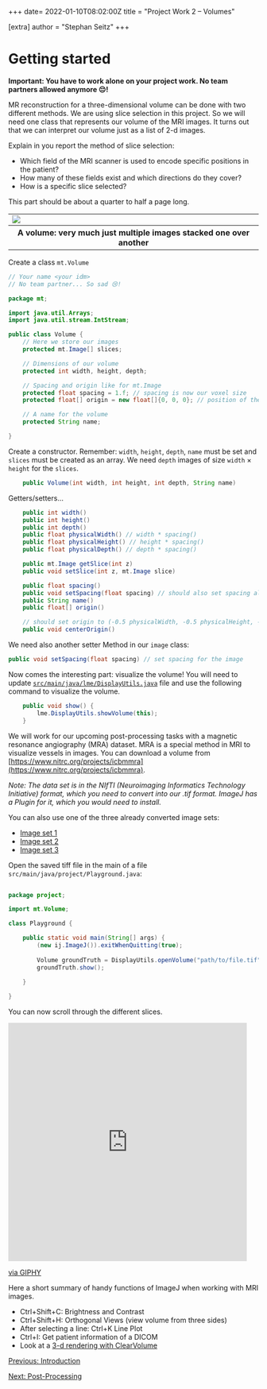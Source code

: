 +++
date= 2022-01-10T08:02:00Z
title = "Project Work 2 – Volumes"

[extra]
author = "Stephan Seitz"
+++

# Getting started

**Important: You have to work alone on your project work. No team partners allowed anymore 😔!**

MR reconstruction for a three-dimensional volume can be done with two different methods. We are using slice selection in this project.
So we will need one class that represents our volume of the MRI images.
It turns out that we can interpret our volume just as a list of 2-d images.

Explain in you report the method of slice selection:
* Which field of the MRI scanner is used to encode specific positions in the patient?
* How many of these fields exist and which directions do they cover?
* How is a specific slice selected?


This part should be about a quarter to half a page long.

<table>
<tr>
<td><img align="center" src="../volume_slices.png" ></td>
</tr>
<tr>
<th>A volume: very much just multiple images stacked one over another</th>
</tr>
</table>

Create a class `mt.Volume`

```java
// Your name <your idm>
// No team partner... So sad 😢!

package mt;

import java.util.Arrays;
import java.util.stream.IntStream;

public class Volume {
    // Here we store our images
    protected mt.Image[] slices;

    // Dimensions of our volume
    protected int width, height, depth;

    // Spacing and origin like for mt.Image
    protected float spacing = 1.f; // spacing is now our voxel size
    protected float[] origin = new float[]{0, 0, 0}; // position of the top-left-bottom corner

    // A name for the volume
    protected String name;

}
```

Create a constructor. Remember: `width`, `height`, `depth`, `name` must be set and `slices` must be created as an array.
We need `depth` images of size `width` $\times$ `height` for the `slices`.

```java
    public Volume(int width, int height, int depth, String name)
```

Getters/setters...
```java
    public int width()
    public int height()
    public int depth()
    public float physicalWidth() // width * spacing()
    public float physicalHeight() // height * spacing()
    public float physicalDepth() // depth * spacing()

    public mt.Image getSlice(int z) 
    public void setSlice(int z, mt.Image slice)

    public float spacing()
    public void setSpacing(float spacing) // should also set spacing also for all slices!
    public String name()
    public float[] origin()

    // should set origin to (-0.5 physicalWidth, -0.5 physicalHeight, -0.5 physicalDepth) and call centerOrigin on each slice
    public void centerOrigin()
```

We need also another setter Method in our `image` class:
```java
public void setSpacing(float spacing) // set spacing for the image

```

Now comes the interesting part: visualize the volume!
You will need to update [`src/main/java/lme/DisplayUtils.java`](https://github.com/mt2-erlangen/exercises-ss2020/blob/master/src/main/java/lme/DisplayUtils.java) file and use the following command to visualize the volume.

```java
    public void show() {
        lme.DisplayUtils.showVolume(this);
    }
```

We will work for our upcoming post-processing tasks with a magnetic resonance angiography (MRA) dataset. MRA is a special method in MRI to visualize vessels in images. You can download a volume from [https://www.nitrc.org/projects/icbmmra](https://www.nitrc.org/projects/icbmmra).

*Note: The data set is in the NIfTI (Neuroimaging Informatics Technology Initiative) format, which you need to convert into our .tif format. ImageJ has a Plugin for it, which you would need to install.*

You can also use one of the three already converted image sets:

* [Image set 1](https://faubox.rrze.uni-erlangen.de/getlink/fiEiBLTLYJYTcrRKXhqyt7BJ/Volume1)
* [Image set 2](https://faubox.rrze.uni-erlangen.de/getlink/fiXR5Rswri8h8bXwX4Cm313K/Volume2)
* [Image set 3](https://faubox.rrze.uni-erlangen.de/getlink/fi9rmMH2NvvcUgeMyaQsD6tq/Volume3)



Open the saved tiff file in the main of a file `src/main/java/project/Playground.java`:


```java

package project;

import mt.Volume;

class Playground {

    public static void main(String[] args) {
        (new ij.ImageJ()).exitWhenQuitting(true);
        
        Volume groundTruth = DisplayUtils.openVolume("path/to/file.tif");
        groundTruth.show();
        
    }

}

```

You can now scroll through the different slices.
<iframe src="https://giphy.com/embed/3o6gbenQcUjEGTaNfW" width="480" height="480" frameBorder="0" class="giphy-embed" allowFullScreen></iframe><p><a href="https://giphy.com/gifs/sloth-sloths-slothilda-3o6gbenQcUjEGTaNfW">via GIPHY</a></p>

Here a short summary of handy functions of ImageJ when working with MRI images.

- Ctrl+Shift+C: Brightness and Contrast
- Ctrl+Shift+H: Orthogonal Views (view volume from three sides)
- After selecting a line: Ctrl+K Line Plot
- Ctrl+I: Get patient information of a DICOM
- Look at a [3-d rendering with ClearVolume](../clearvolume)


[Previous: Introduction](../introduction) 

[Next: Post-Processing](../postprocessing)
